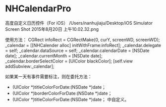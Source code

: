 # NHCalendarPro
高度自定义日历控件（For iOS）
/Users/nanhujiaju/Desktop/iOS Simulator Screen Shot 2015年8月20日 上午10.02.32.png


使用方法：
    CGRect infoRect = CGRectMake(0, curY, screenWD, screenWD);
    _calendar = [[NHCalender alloc] initWithFrame:infoRect];
    _calendar.delegate = self;
    _calendar.dataSource = self;
    _calendar.calendarDate = [NSDate date];
    _calendar.currentMonth = [NSDate date];
    _calendar.borderSelectColor = [UIColor blackColor];
    [self.view addSubview:_calendar];

如果某一天有事件需要标注，则在委托方法：
- (UIColor *)titleColorForDate:(NSDate *)date；
- (UIColor *)borderColorForDate:(NSDate *)date；
- (UIColor *)titleColorForDate:(NSDate *)date；
中自定义。
